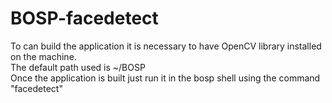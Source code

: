 # BOSP-facedetect

To can build the application it is necessary to have OpenCV library installed on the machine.<br/>
The default path used is ~/BOSP<br/>
Once the application is built just run it in the bosp shell using the command "facedetect"
